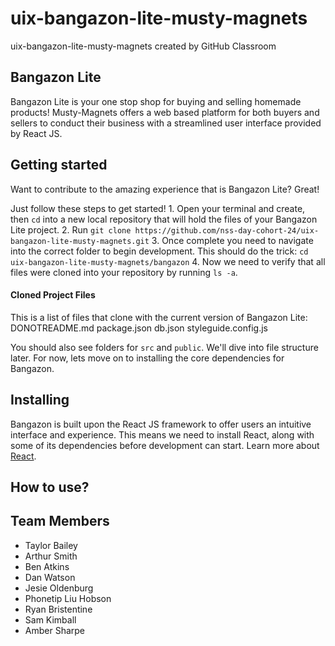 # uix-bangazon-lite-musty-magnets
uix-bangazon-lite-musty-magnets created by GitHub Classroom

## Bangazon Lite

Bangazon Lite is your one stop shop for buying and selling homemade products! Musty-Magnets offers a web based platform for both buyers and sellers to conduct their business with a streamlined user interface provided by React JS.

## Getting started

Want to contribute to the amazing experience that is Bangazon Lite? Great! 

Just follow these steps to get started!
    1. Open your terminal and create, then `cd` into a new local repository that will hold the files of your Bangazon Lite project.
    2. Run `git clone https://github.com/nss-day-cohort-24/uix-bangazon-lite-musty-magnets.git`
    3. Once complete you need to navigate into the correct folder to begin development.  This should do the trick:
    `cd uix-bangazon-lite-musty-magnets/bangazon` 
    4. Now we need to verify that all files were cloned into your repository by running `ls -a`.

#### Cloned Project Files
This is a list of files that clone with the current version of Bangazon Lite:
DONOTREADME.md
package.json
db.json
styleguide.config.js

You should also see folders for `src` and `public`.  We'll dive into file structure later. For now, lets move on to installing the core dependencies for Bangazon.

## Installing

Bangazon is built upon the React JS framework to offer users an intuitive interface and experience. This means we need to install React, along with some of its dependencies before development can start. Learn more about [React](reactjs.org). 


## How to use? 

## Team Members
* Taylor Bailey
* Arthur Smith
* Ben Atkins
* Dan Watson
* Jesie Oldenburg
* Phonetip Liu Hobson
* Ryan Bristentine
* Sam Kimball
* Amber Sharpe
